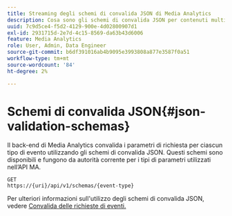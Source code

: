 ```yaml
---
title: Streaming degli schemi di convalida JSON di Media Analytics
description: Cosa sono gli schemi di convalida JSON per contenuti multimediali dinamici e come vengono utilizzati per determinare i parametri corretti del corpo della richiesta per ciascun tipo di evento.
uuid: 7c9d5ce4-f5d2-4129-900e-4d02800907d1
exl-id: 2931715d-2e7d-4c15-8569-da63b43d6006
feature: Media Analytics
role: User, Admin, Data Engineer
source-git-commit: b6df391016ab4b9095e3993808a877e3587f0a51
workflow-type: tm+mt
source-wordcount: '84'
ht-degree: 2%

---
```


# Schemi di convalida JSON{#json-validation-schemas}

Il back-end di Media Analytics convalida i parametri di richiesta per ciascun tipo di evento utilizzando gli schemi di convalida JSON. Questi schemi sono disponibili e fungono da autorità corrente per i tipi di parametri utilizzati nell’API MA.

```
GET
https://{uri}/api/v1/schemas/{event-type}
```

Per ulteriori informazioni sull&#39;utilizzo degli schemi di convalida JSON, vedere [Convalida delle richieste di eventi.](/help/media-collection-api/mc-api-impl/mc-api-validate-reqs.md)

